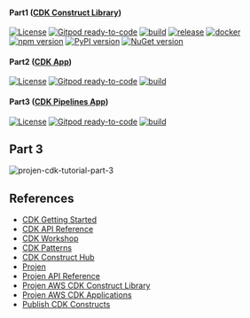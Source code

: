 #### Part1 ([CDK Construct Library])
[![License](https://img.shields.io/badge/License-Apache%202.0-yellowgreen.svg)](https://opensource.org/licenses/Apache-2.0)
[![Gitpod ready-to-code](https://img.shields.io/badge/Gitpod-ready--to--code-blue?logo=gitpod)](https://gitpod.io/#https://github.com/AymanZahran/projen-cdk-tutorial-part-1)
[![build](https://github.com/AymanZahran/projen-cdk-tutorial-part-1/actions/workflows/build.yml/badge.svg)](https://github.com/AymanZahran/projen-cdk-tutorial-part-1/actions/workflows/build.yml)
[![release](https://github.com/AymanZahran/projen-cdk-tutorial-part-1/actions/workflows/release.yml/badge.svg)](https://github.com/AymanZahran/projen-cdk-tutorial-part-1/actions/workflows/release.yml)
[![docker](https://img.shields.io/badge/docker-jsii%2Fsuperchain-brightgreen?logo=docker)](https://hub.docker.com/r/jsii/superchain)
[![npm version](https://badge.fury.io/js/fastfargate.svg)](https://badge.fury.io/js/fastfargate)
[![PyPI version](https://badge.fury.io/py/fastfargate.svg)](https://badge.fury.io/py/fastfargate)
[![NuGet version](https://badge.fury.io/nu/fastfargate.svg)](https://badge.fury.io/nu/fastfargate)
#### Part2 ([CDK App])
[![License](https://img.shields.io/badge/License-Apache%202.0-yellowgreen.svg)](https://opensource.org/licenses/Apache-2.0)
[![Gitpod ready-to-code](https://img.shields.io/badge/Gitpod-ready--to--code-blue?logo=gitpod)](https://gitpod.io/#https://github.com/AymanZahran/projen-cdk-tutorial-part-2)
[![build](https://github.com/AymanZahran/projen-cdk-tutorial-part-2/actions/workflows/build.yml/badge.svg)](https://github.com/AymanZahran/projen-cdk-tutorial-part-2/actions/workflows/build.yml)
#### Part3 ([CDK Pipelines App])
[![License](https://img.shields.io/badge/License-Apache%202.0-yellowgreen.svg)](https://opensource.org/licenses/Apache-2.0)
[![Gitpod ready-to-code](https://img.shields.io/badge/Gitpod-ready--to--code-blue?logo=gitpod)](https://gitpod.io/#https://github.com/AymanZahran/projen-cdk-tutorial-part-3)
[![build](https://github.com/AymanZahran/projen-cdk-tutorial-part-3/actions/workflows/build.yml/badge.svg)](https://github.com/AymanZahran/projen-cdk-tutorial-part-3/actions/workflows/build.yml)
## Part 3
![projen-cdk-tutorial-part-3](https://projen-cdk-tutorial.s3.amazonaws.com/projen-cdk-tutorial-part-3.png)
## References
- [CDK Getting Started]
- [CDK API Reference]
- [CDK Workshop]
- [CDK Patterns]
- [CDK Construct Hub]
- [Projen]
- [Projen API Reference]
- [Projen AWS CDK Construct Library]
- [Projen AWS CDK Applications]
- [Publish CDK Constructs]

[CDK Construct Library]: https://github.com/AymanZahran/projen-cdk-tutorial-part-1
[CDK App]: https://github.com/AymanZahran/projen-cdk-tutorial-part-2
[CDK Pipelines App]: https://github.com/AymanZahran/projen-cdk-tutorial-part-3
[CDK Getting Started]: https://docs.aws.amazon.com/cdk/v2/guide/getting_started.html
[CDK API Reference]: https://docs.aws.amazon.com/cdk/api/v2/
[CDK Workshop]: https://cdkworkshop.com/
[CDK Patterns]: https://cdkpatterns.com/
[CDK Construct Hub]: https://constructs.dev/
[Projen]: https://github.com/projen/projen
[Projen API Reference]: https://projen.io/api/API.html
[Projen AWS CDK Construct Library]: https://projen.io/awscdk-construct.html
[Projen AWS CDK Applications]: https://projen.io/awscdk-apps.html
[Publish CDK Constructs]: https://github.com/seeebiii/projen-test